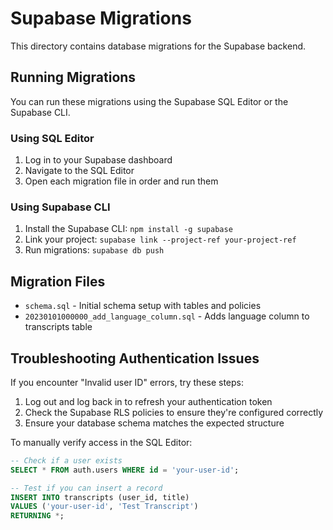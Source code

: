 # Supabase Migrations

This directory contains database migrations for the Supabase backend.

## Running Migrations

You can run these migrations using the Supabase SQL Editor or the Supabase CLI.

### Using SQL Editor

1. Log in to your Supabase dashboard
2. Navigate to the SQL Editor
3. Open each migration file in order and run them

### Using Supabase CLI

1. Install the Supabase CLI: `npm install -g supabase`
2. Link your project: `supabase link --project-ref your-project-ref`
3. Run migrations: `supabase db push`

## Migration Files

- `schema.sql` - Initial schema setup with tables and policies
- `20230101000000_add_language_column.sql` - Adds language column to transcripts table

## Troubleshooting Authentication Issues

If you encounter "Invalid user ID" errors, try these steps:

1. Log out and log back in to refresh your authentication token
2. Check the Supabase RLS policies to ensure they're configured correctly
3. Ensure your database schema matches the expected structure

To manually verify access in the SQL Editor:

```sql
-- Check if a user exists
SELECT * FROM auth.users WHERE id = 'your-user-id';

-- Test if you can insert a record
INSERT INTO transcripts (user_id, title) 
VALUES ('your-user-id', 'Test Transcript')
RETURNING *;
``` 